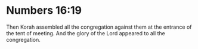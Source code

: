 # Numbers 16:19

Then Korah assembled all the congregation against them at the entrance of the tent of meeting. And the glory of the Lord appeared to all the congregation.
